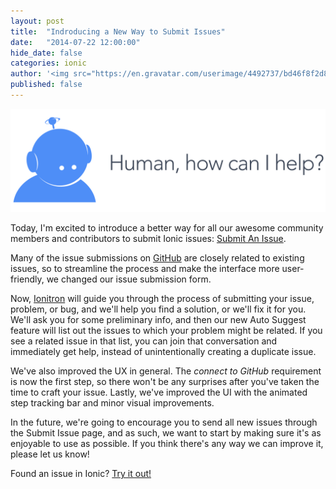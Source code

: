 ```yaml
---
layout: post
title:  "Indroducing a New Way to Submit Issues"
date:   "2014-07-22 12:00:00"
hide_date: false
categories: ionic
author: '<img src="https://en.gravatar.com/userimage/4492737/bd46f8f2d8d12133c4df6c0441bc7ef1.jpg" class="author-icon"><a href="http://twitter.com/perrygovier" target="_blank">@perrygovier</a>'
published: false
---
```


<img class="showcase-image" src="/img/blog/submit-issue-header.png">

Today, I'm excited to introduce a better way for all our awesome community members and contributors to submit Ionic issues: [Submit An Issue](http://ionicframework.com/submit-issue/).

Many of the issue submissions on [GitHub](https://github.com/driftyco/ionic) are closely related to existing issues, so to streamline the process and make the interface more user-friendly, we changed our issue submission form.

<!-- more -->

Now, [Ionitron](http://twitter.com/ionitron) will guide you through the process of submitting your issue, problem, or bug, and we'll help you find a solution, or we'll fix it for you. We'll ask you for some preliminary info, and then our new Auto Suggest feature will list out the issues to which your problem might be related. If you see a related issue in that list, you can join that conversation and immediately get help, instead of unintentionally creating a duplicate issue.

We've also improved the UX in general. The *connect to GitHub* requirement is now the first step, so there won't be any surprises after you've taken the time to craft your issue. Lastly, we've improved the UI with the animated step tracking bar and minor visual improvements.

In the future, we're going to encourage you to send all new issues through the Submit Issue page, and as such, we want to start by making sure it's as enjoyable to use as possible. If you think there's any way we can improve it, please let us know!

Found an issue in Ionic? [Try it out!](http://ionicframework.com/submit-issue/)